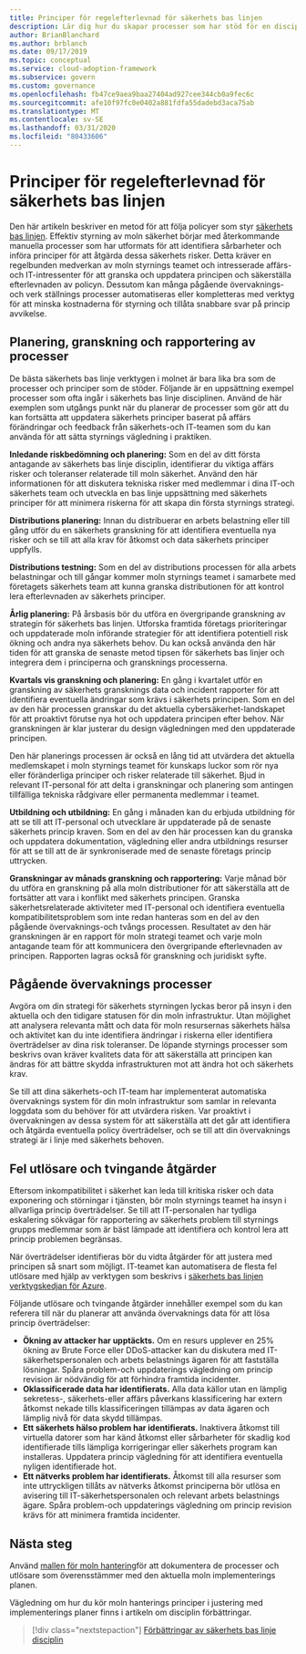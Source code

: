 ```yaml
---
title: Principer för regelefterlevnad för säkerhets bas linjen
description: Lär dig hur du skapar processer som har stöd för en disciplin för styrning av säkerhets bas linjer i moln implementerings ramverket för Azure.
author: BrianBlanchard
ms.author: brblanch
ms.date: 09/17/2019
ms.topic: conceptual
ms.service: cloud-adoption-framework
ms.subservice: govern
ms.custom: governance
ms.openlocfilehash: fb47ce9aea9baa27404ad927cee344cb0a9fec6c
ms.sourcegitcommit: afe10f97fc0e0402a881fdfa55dadebd3aca75ab
ms.translationtype: MT
ms.contentlocale: sv-SE
ms.lasthandoff: 03/31/2020
ms.locfileid: "80433606"
---
```

# <a name="security-baseline-policy-compliance-processes"></a>Principer för regelefterlevnad för säkerhets bas linjen

Den här artikeln beskriver en metod för att följa policyer som styr [säkerhets bas linjen](./index.md). Effektiv styrning av moln säkerhet börjar med återkommande manuella processer som har utformats för att identifiera sårbarheter och införa principer för att åtgärda dessa säkerhets risker. Detta kräver en regelbunden medverkan av moln styrnings teamet och intresserade affärs-och IT-intressenter för att granska och uppdatera principen och säkerställa efterlevnaden av policyn. Dessutom kan många pågående övervaknings-och verk ställnings processer automatiseras eller kompletteras med verktyg för att minska kostnaderna för styrning och tillåta snabbare svar på princip avvikelse.

## <a name="planning-review-and-reporting-processes"></a>Planering, granskning och rapportering av processer

De bästa säkerhets bas linje verktygen i molnet är bara lika bra som de processer och principer som de stöder. Följande är en uppsättning exempel processer som ofta ingår i säkerhets bas linje disciplinen. Använd de här exemplen som utgångs punkt när du planerar de processer som gör att du kan fortsätta att uppdatera säkerhets principer baserat på affärs förändringar och feedback från säkerhets-och IT-teamen som du kan använda för att sätta styrnings vägledning i praktiken.

**Inledande riskbedömning och planering:** Som en del av ditt första antagande av säkerhets bas linje disciplin, identifierar du viktiga affärs risker och toleranser relaterade till moln säkerhet. Använd den här informationen för att diskutera tekniska risker med medlemmar i dina IT-och säkerhets team och utveckla en bas linje uppsättning med säkerhets principer för att minimera riskerna för att skapa din första styrnings strategi.

**Distributions planering:** Innan du distribuerar en arbets belastning eller till gång utför du en säkerhets granskning för att identifiera eventuella nya risker och se till att alla krav för åtkomst och data säkerhets principer uppfylls.

**Distributions testning:** Som en del av distributions processen för alla arbets belastningar och till gångar kommer moln styrnings teamet i samarbete med företagets säkerhets team att kunna granska distributionen för att kontrol lera efterlevnaden av säkerhets principer.

**Årlig planering:** På årsbasis bör du utföra en övergripande granskning av strategin för säkerhets bas linjen. Utforska framtida företags prioriteringar och uppdaterade moln införande strategier för att identifiera potentiell risk ökning och andra nya säkerhets behov. Du kan också använda den här tiden för att granska de senaste metod tipsen för säkerhets bas linjer och integrera dem i principerna och gransknings processerna.

**Kvartals vis granskning och planering:** En gång i kvartalet utför en granskning av säkerhets gransknings data och incident rapporter för att identifiera eventuella ändringar som krävs i säkerhets principen. Som en del av den här processen granskar du det aktuella cybersäkerhet-landskapet för att proaktivt förutse nya hot och uppdatera principen efter behov. När granskningen är klar justerar du design vägledningen med den uppdaterade principen.

Den här planerings processen är också en lång tid att utvärdera det aktuella medlemskapet i moln styrnings teamet för kunskaps luckor som rör nya eller föränderliga principer och risker relaterade till säkerhet. Bjud in relevant IT-personal för att delta i granskningar och planering som antingen tillfälliga tekniska rådgivare eller permanenta medlemmar i teamet.

**Utbildning och utbildning:** En gång i månaden kan du erbjuda utbildning för att se till att IT-personal och utvecklare är uppdaterade på de senaste säkerhets princip kraven. Som en del av den här processen kan du granska och uppdatera dokumentation, vägledning eller andra utbildnings resurser för att se till att de är synkroniserade med de senaste företags princip uttrycken.

**Granskningar av månads granskning och rapportering:** Varje månad bör du utföra en granskning på alla moln distributioner för att säkerställa att de fortsätter att vara i konflikt med säkerhets principen. Granska säkerhetsrelaterade aktiviteter med IT-personal och identifiera eventuella kompatibilitetsproblem som inte redan hanteras som en del av den pågående övervaknings-och tvångs processen. Resultatet av den här granskningen är en rapport för moln strategi teamet och varje moln antagande team för att kommunicera den övergripande efterlevnaden av principen. Rapporten lagras också för granskning och juridiskt syfte.

## <a name="ongoing-monitoring-processes"></a>Pågående övervaknings processer

Avgöra om din strategi för säkerhets styrningen lyckas beror på insyn i den aktuella och den tidigare statusen för din moln infrastruktur. Utan möjlighet att analysera relevanta mått och data för moln resursernas säkerhets hälsa och aktivitet kan du inte identifiera ändringar i riskerna eller identifiera överträdelser av dina risk toleranser. De löpande styrnings processer som beskrivs ovan kräver kvalitets data för att säkerställa att principen kan ändras för att bättre skydda infrastrukturen mot att ändra hot och säkerhets krav.

Se till att dina säkerhets-och IT-team har implementerat automatiska övervaknings system för din moln infrastruktur som samlar in relevanta loggdata som du behöver för att utvärdera risken. Var proaktivt i övervakningen av dessa system för att säkerställa att det går att identifiera och åtgärda eventuella policy överträdelser, och se till att din övervaknings strategi är i linje med säkerhets behoven.

## <a name="violation-triggers-and-enforcement-actions"></a>Fel utlösare och tvingande åtgärder

Eftersom inkompatibilitet i säkerhet kan leda till kritiska risker och data exponering och störningar i tjänsten, bör moln styrnings teamet ha insyn i allvarliga princip överträdelser. Se till att IT-personalen har tydliga eskalering sökvägar för rapportering av säkerhets problem till styrnings grupps medlemmar som är bäst lämpade att identifiera och kontrol lera att princip problemen begränsas.

När överträdelser identifieras bör du vidta åtgärder för att justera med principen så snart som möjligt. IT-teamet kan automatisera de flesta fel utlösare med hjälp av verktygen som beskrivs i [säkerhets bas linjen verktygskedjan för Azure](./toolchain.md).

Följande utlösare och tvingande åtgärder innehåller exempel som du kan referera till när du planerar att använda övervaknings data för att lösa princip överträdelser:

- **Ökning av attacker har upptäckts.** Om en resurs upplever en 25% ökning av Brute Force eller DDoS-attacker kan du diskutera med IT-säkerhetspersonalen och arbets belastnings ägaren för att fastställa lösningar. Spåra problem-och uppdaterings vägledning om princip revision är nödvändig för att förhindra framtida incidenter.
- **Oklassificerade data har identifierats.** Alla data källor utan en lämplig sekretess-, säkerhets-eller affärs påverkans klassificering har extern åtkomst nekade tills klassificeringen tillämpas av data ägaren och lämplig nivå för data skydd tillämpas.
- **Ett säkerhets hälso problem har identifierats.** Inaktivera åtkomst till virtuella datorer som har känd åtkomst eller sårbarheter för skadlig kod identifierade tills lämpliga korrigeringar eller säkerhets program kan installeras. Uppdatera princip vägledning för att identifiera eventuella nyligen identifierade hot.
- **Ett nätverks problem har identifierats.** Åtkomst till alla resurser som inte uttryckligen tillåts av nätverks åtkomst principerna bör utlösa en avisering till IT-säkerhetspersonalen och relevant arbets belastnings ägare. Spåra problem-och uppdaterings vägledning om princip revision krävs för att minimera framtida incidenter.

## <a name="next-steps"></a>Nästa steg

Använd [mallen för moln hantering](./template.md)för att dokumentera de processer och utlösare som överensstämmer med den aktuella moln implementerings planen.

Vägledning om hur du kör moln hanterings principer i justering med implementerings planer finns i artikeln om disciplin förbättringar.

> [!div class="nextstepaction"]
> [Förbättringar av säkerhets bas linje disciplin](./discipline-improvement.md)
